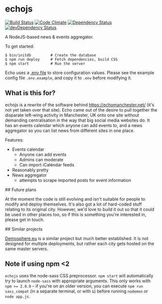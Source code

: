 # echojs

[![Build Status](https://travis-ci.org/takkaria/echojs.svg?branch=master)](https://travis-ci.org/takkaria/echojs)
[![Code Climate](https://codeclimate.com/github/takkaria/echojs/badges/gpa.svg)](https://codeclimate.com/github/takkaria/echojs)
[![Dependency Status](https://david-dm.org/takkaria/echojs.svg)](https://david-dm.org/takkaria/echojs)
[![devDependency Status](https://david-dm.org/takkaria/echojs/dev-status.svg)](https://david-dm.org/takkaria/echojs#info=devDependencies)

A NodeJS-based news &amp; events aggregator.

To get started:

	$ bin/initdb         # Create the database
	$ npm run deploy     # Fetch dependencies, build CSS
	$ npm start          # Run the server

Echo uses a [.env file](https://www.npmjs.com/package/dotenv) to store configuration values.  Please see the example config file `.env.example`, and copy it to `.env` before modifying it.

## What is this for?

echojs is a rewrite of the software behind https://echomanchester.net/ (it's not yet taken over that site).  Echo came out of the desire to pull together the disparate left-wing activity in Manchester, UK onto one site without demanding centralisation in the way that big social media websites do.  It has an events calendar which anyone can add events to, and a news aggregator so you can list news from different sites in one place.

Features:
 - Events calendar
   - Anyone can add events
   - Admins can moderate
   - Can import iCalendar feeds
 - Reasonably pretty
 - News aggregator
   - attempts to scrape imported posts for event information

## Future plans

At the moment the code is still evolving and isn't suitable for people to modify and deploy themselves.  It's also got a lot of hard-coded stuff relating to its original city.  However, we'd love to build it out so that it could be used in other places too, so if this is something you're interested in, please get in touch.

## Similar projects

[Demosphere.eu](http://demosphere.eu/) is a similar project but much better established.   It is not designed for multiple deployments, but rather each city gets hosted on the same master servers.

## Note if using npm <2

`echojs` uses the node-sass CSS preprocessor.  `npm start` will automatically try to launch `node-sass` with appropriate arguments. This only works with `npm >= 2.0.0` &ndash; if you're on an older version, you can execute `npm run sass_compat` (in a separate terminal, or with `&`) before running `nodemon` or `node app.js`.
